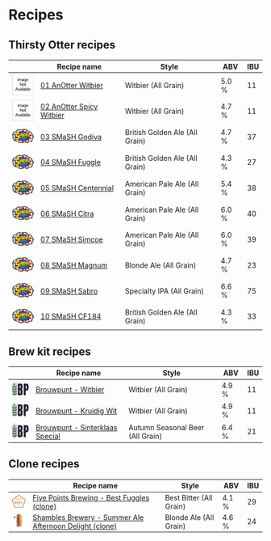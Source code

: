 # Recipes

## Thirsty Otter recipes

|    | Recipe name | Style | ABV | IBU |
|----|-------------|-------|-----|-----|
| ![01](01_AnOtter_Witbier/01_AnOtter_Witbier_48x48.jpeg) | [01 AnOtter Witbier](01_AnOtter_Witbier/README.md) | Witbier (All Grain) | 5.0 % | 11 | 
| ![02](02_AnOtter_Spicy_Witbier/02_AnOtter_Spicy_Witbier_48x48.jpeg) | [02 AnOtter Spicy Witbier](02_AnOtter_Spicy_Witbier/README.md) | Witbier (All Grain) | 4.7 % | 11 |
| ![03](03_SMaSH_Godiva/03_SMaSH_Godiva_48x48.jpeg) | [03 SMaSH Godiva](03_SMaSH_Godiva/README.md) | British Golden Ale (All Grain) | 4.7 % | 37 |
| ![04](04_SMaSH_Fuggle/04_SMaSH_Fuggle_48x48.jpeg) | [04 SMaSH Fuggle](04_SMaSH_Fuggle/README.md) | British Golden Ale (All Grain) | 4.3 % | 27 |
| ![05](05_SMaSH_Centennial/05_SMaSH_Centennial_48x48.jpeg) | [05 SMaSH Centennial](05_SMaSH_Centennial/README.md) | American Pale Ale (All Grain) | 5.4 % | 38 |
| ![06](06_SMaSH_Citra/06_SMaSH_Citra_48x48.jpeg) | [06 SMaSH Citra](06_SMaSH_Citra/README.md) | American Pale Ale (All Grain) | 6.0 % | 40 |
| ![07](07_SMaSH_Simcoe/07_SMaSH_Simcoe_48x48.jpeg) | [07 SMaSH Simcoe](07_SMaSH_Simcoe/README.md) | American Pale Ale (All Grain) | 6.0 % | 39 |
| ![08](08_SMaSH_Magnum/08_SMaSH_Magnum_48x48.jpeg) | [08 SMaSH Magnum](08_SMaSH_Magnum/README.md) | Blonde Ale (All Grain) | 4.7 % | 23 |
| ![09](09_SMaSH_Sabro/09_SMaSH_Sabro_48x48.jpeg) | [09 SMaSH Sabro](09_SMaSH_Sabro/README.md) | Specialty IPA (All Grain) | 6.6 % | 75 |
| ![10](10_SMaSH_CF184/10_SMaSH_CF184_48x48.jpeg) | [10 SMaSH CF184](10_SMaSH_CF184/README.md) | British Golden Ale (All Grain) | 4.3 % | 33 |

## Brew kit recipes

|    | Recipe name | Style | ABV | IBU |
|----|-------------|-------|-----|-----|
| ![B01](Brouwpunt_Witbier/Brouwpunt_Witbier_48x48.jpeg) | [Brouwpunt - Witbier](Brouwpunt_Witbier/README.md) | Witbier (All Grain) | 4.9 % | 11 | 
| ![B02](Brouwpunt_Kruidig_Wit/Brouwpunt_Kruidig_Wit_48x48.jpeg) | [Brouwpunt - Kruidig Wit](Brouwpunt_Kruidig_Wit/README.md) | Witbier (All Grain) | 4.9 % | 11 |
| ![B03](Brouwpunt_Sinterklaas_Special/Brouwpunt_Sinterklaas_Special_48x48.jpeg) | [Brouwpunt - Sinterklaas Special](Brouwpunt_Sinterklaas_Special/README.md) | Autumn Seasonal Beer (All Grain) | 6.4 % | 21 |

## Clone recipes

|    | Recipe name | Style | ABV | IBU |
|----|-------------|-------|-----|-----|
| ![C01](Five_Points_Brewing_Best_Fuggles_clone/Five_Points_Brewing_Best_Fuggles_clone_48x48.jpeg) | [Five Points Brewing - Best Fuggles (clone)](Five_Points_Brewing_Best_Fuggles_clone/README.md) | Best Bitter (All Grain) | 4.1 % | 29 |
| ![C02](Shambles_Brewery_Summer_Ale_Afternoon_Delight_clone/Shambles_Brewery_Summer_Ale_Afternoon_Delight_clone_48x48.jpeg) | [Shambles Brewery - Summer Ale Afternoon Delight (clone)](Shambles_Brewery_Summer_Ale_Afternoon_Delight_clone/README.md) | Blonde Ale (All Grain) | 4.6 % | 24 |
